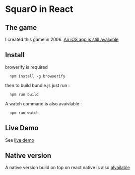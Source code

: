 
# SquarO in React

## The game

I created this game in 2006. [An iOS app is still avalaible](https://itunes.apple.com/fr/app/casse-tete-addictif-le-squaro/id342115573?mt=8)

## Install

browerify is required 

      npm install -g browserify

then to build bundle.js just run :

      npm run build
      
A watch command is also avaivlable :

      npm run watch
      
## Live Demo
      
See [live demo](http://marclebel.github.io/squaro/)

## Native version

A native version build on top on react native is also [alvailable](https://github.com/marclebel/squaro-react-native)
